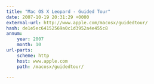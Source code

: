 ```yaml
---
title: "Mac OS X Leopard - Guided Tour"
date: 2007-10-19 20:31:29 +0000
external-url: http://www.apple.com/macosx/guidedtour/
hash: de1e5ec64152569a0c1d3952a4e455c8
annum:
    year: 2007
    month: 10
url-parts:
    scheme: http
    host: www.apple.com
    path: /macosx/guidedtour/

---
```



